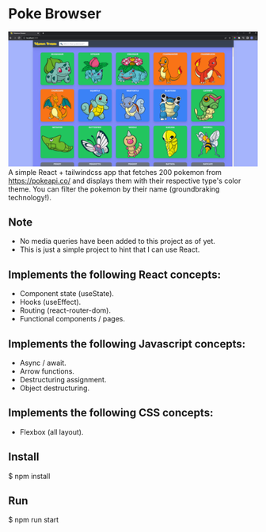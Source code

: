 # Poke Browser
![react-pokebrowser](https://github.com/PatrikWing/react-pokebrowser/blob/main/promo/pokebrowse.png?raw=true)
A simple React + tailwindcss app that fetches 200 pokemon from https://pokeapi.co/ and displays them with their respective type's color theme.
You can filter the pokemon by their name (groundbraking technology!).

## Note
* No media queries have been added to this project as of yet.
* This is just a simple project to hint that I can use React.

## Implements the following React concepts:
* Component state (useState).
* Hooks (useEffect).
* Routing (react-router-dom).
* Functional components / pages.

## Implements the following Javascript concepts:
* Async / await.
* Arrow functions.
* Destructuring assignment.
* Object destructuring.

## Implements the following CSS concepts:
* Flexbox (all layout).

## Install
$ npm install

## Run
$ npm run start
